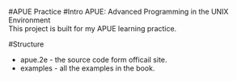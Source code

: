 #APUE Practice
#Intro
APUE: Advanced Programming in the UNIX Environment   
This project is built for my APUE learning practice.  

#Structure
- apue.2e - the source code form officail site.   
- examples - all the examples in the book.   
